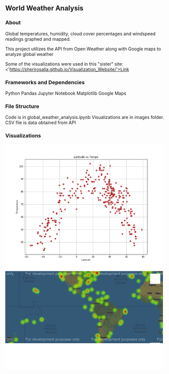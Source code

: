 ## World Weather Analysis 

### About
Global temperatures, humidity, cloud cover percentages and windspeed readings graphed and mapped. 

This project utilizes the API from Open Weather along with Google maps to analyze global weather

Some of the visualizations were used in this "sister" site: 
 <'https://sherirosalia.github.io/Visualization_Website/'>Link</a>

### Frameworks and Dependencies
Python Pandas
Jupyter Notebook
Matplotlib
Google Maps

### File Structure
Code is in global_weather_analysis.ipynb
Visualizations are in images folder.
CSV file is data obtained from API

### Visualizations

<img width="500" alt="" src="images/temperature.png">

<img width="500" alt="" src="images/gmap_hum.png">

<img width="500" alt="" src="lin_regTemperature (F).png">
